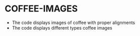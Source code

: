 # COFFEE-IMAGES
* The code displays images of coffee with proper alignments
* The code displays different types coffee images


